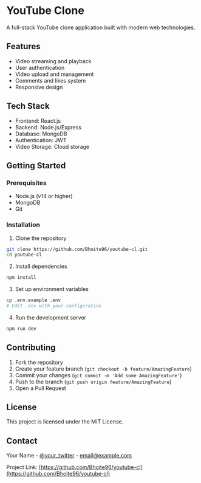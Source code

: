 # YouTube Clone

A full-stack YouTube clone application built with modern web technologies.

## Features

- Video streaming and playback
- User authentication
- Video upload and management
- Comments and likes system
- Responsive design

## Tech Stack

- Frontend: React.js
- Backend: Node.js/Express
- Database: MongoDB
- Authentication: JWT
- Video Storage: Cloud storage

## Getting Started

### Prerequisites

- Node.js (v14 or higher)
- MongoDB
- Git

### Installation

1. Clone the repository
```bash
git clone https://github.com/Bhoite96/youtube-cl.git
cd youtube-cl
```

2. Install dependencies
```bash
npm install
```

3. Set up environment variables
```bash
cp .env.example .env
# Edit .env with your configuration
```

4. Run the development server
```bash
npm run dev
```

## Contributing

1. Fork the repository
2. Create your feature branch (`git checkout -b feature/AmazingFeature`)
3. Commit your changes (`git commit -m 'Add some AmazingFeature'`)
4. Push to the branch (`git push origin feature/AmazingFeature`)
5. Open a Pull Request

## License

This project is licensed under the MIT License.

## Contact

Your Name - [@your_twitter](https://twitter.com/your_twitter) - email@example.com

Project Link: [https://github.com/Bhoite96/youtube-cl](https://github.com/Bhoite96/youtube-cl)
